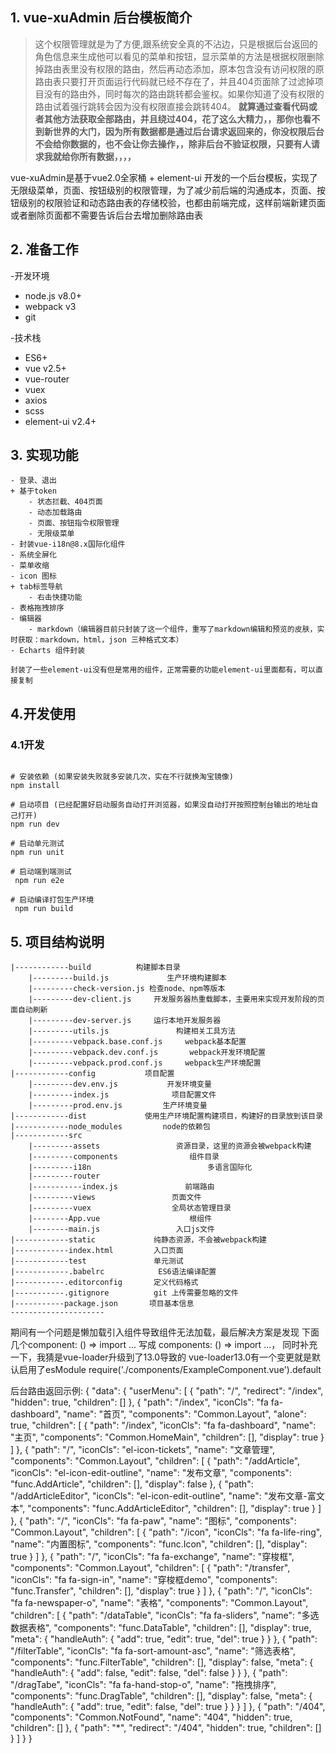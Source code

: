 ## 1. vue-xuAdmin 后台模板简介
> 这个权限管理就是为了方便,跟系统安全真的不沾边，只是根据后台返回的角色信息来生成他可以看见的菜单和按钮，显示菜单的方法是根据权限删除掉路由表里没有权限的路由，然后再动态添加，原本包含没有访问权限的原路由表只要打开页面运行代码就已经不存在了，并且404页面除了过滤掉项目没有的路由外，同时每次的路由跳转都会鉴权。如果你知道了没有权限的路由试着强行跳转会因为没有权限直接会跳转404。
**就算通过查看代码或者其他方法获取全部路由，并且绕过404，花了这么大精力，，那你也看不到新世界的大门，因为所有数据都是通过后台请求返回来的，你没权限后台不会给你数据的，也不会让你去操作，，除非后台不验证权限，只要有人请求我就给你所有数据，，，，**

vue-xuAdmin是基于vue2.0全家桶 + element-ui 开发的一个后台模板，实现了无限级菜单，页面、按钮级别的权限管理，为了减少前后端的沟通成本，页面、按钮级别的权限验证和动态路由表的存储校验，也都由前端完成，这样前端新建页面或者删除页面都不需要告诉后台去增加删除路由表

## 2. 准备工作
-开发环境
- node.js v8.0+
- webpack v3
- git

-技术栈
- ES6+
- vue v2.5+
- vue-router
- vuex
- axios
- scss
- element-ui v2.4+

## 3. 实现功能
```
- 登录、退出
+ 基于token
	- 状态拦截、404页面
	- 动态加载路由
	- 页面、按钮指令权限管理
	- 无限级菜单
- 封装vue-i18n@8.x国际化组件
- 系统全屏化
- 菜单收缩
- icon 图标
+ tab标签导航
	- 右击快捷功能
- 表格拖拽排序
- 编辑器
	- markdown（编辑器目前只封装了这一个组件，重写了markdown编辑和预览的皮肤，实时获取：markdown，html，json 三种格式文本）
- Echarts 组件封装

封装了一些element-ui没有但是常用的组件，正常需要的功能element-ui里面都有，可以直接复制

```
## 4.开发使用
### 4.1开发
```

# 安装依赖 (如果安装失败就多安装几次，实在不行就换淘宝镜像)
npm install

# 启动项目 (已经配置好启动服务自动打开浏览器，如果没自动打开按照控制台输出的地址自己打开)
npm run dev

# 启动单元测试
npm run unit

# 启动端到端测试
 npm run e2e

# 启动编译打包生产环境
 npm run build
```

## 5. 项目结构说明
```
|------------build          构建脚本目录
    |---------build.js             生产环境构建脚本
    |---------check-version.js 检查node、npm等版本
    |---------dev-client.js     开发服务器热重载脚本，主要用来实现开发阶段的页面自动刷新
    |---------dev-server.js     运行本地开发服务器
    |---------utils.js               构建相关工具方法
    |---------vebpack.base.conf.js     webpack基本配置
    |---------vebpack.dev.conf.js       webpack开发环境配置
    |---------vebpack.prod.conf.js     webpack生产环境配置   
|------------config           项目配置
    |---------dev.env.js           开发环境变量
    |---------index.js              项目配置文件
    |---------prod.env.js         生产环境变量
|------------dist             使用生产环境配置构建项目，构建好的目录放到该目录
|------------node_modules         node的依赖包
|------------src
    |---------assets                 资源目录，这里的资源会被webpack构建
    |---------components        		组件目录
    |---------i18n					        多语言国际化
    |---------router
    |-----------index.js               前端路由
    |---------views					页面文件
    |---------vuex					全局状态管理目录
    |--------App.vue                	根组件
    |--------main.js                 入口js文件
|------------static             纯静态资源，不会被webpack构建
|------------index.html         入口页面
|------------test        		单元测试
|------------.babelrc            ES6语法编译配置
|-----------.editorconfig      	定义代码格式
|-----------.gitignore         	git 上传需要忽略的文件
|-----------package.json       项目基本信息
---------------------
```


期间有一个问题是懒加载引入组件导致组件无法加载，最后解决方案是发现 下面几个component: () => import ... 写成 components: () => import ...，
同时补充一下，我猜是vue-loader升级到了13.0导致的
vue-loader13.0有一个变更就是默认启用了esModule
require('./components/ExampleComponent.vue').default


后台路由返回示例:
{
  "data": {
    "userMenu": [
      {
        "path": "/",
        "redirect": "/index",
        "hidden": true,
        "children": []
      },
      {
        "path": "/index",
        "iconCls": "fa fa-dashboard",
        "name": "首页",
        "components": "Common.Layout",
        "alone": true,
        "children": [
          {
            "path": "/index",
            "iconCls": "fa fa-dashboard",
            "name": "主页",
            "components": "Common.HomeMain",
            "children": [],
            "display": true
          }
        ]
      },
      {
        "path": "/",
        "iconCls": "el-icon-tickets",
        "name": "文章管理",
        "components": "Common.Layout",
        "children": [
          {
            "path": "/addArticle",
            "iconCls": "el-icon-edit-outline",
            "name": "发布文章",
            "components": "func.AddArticle",
            "children": [],
            "display": false
          },
          {
            "path": "/addArticleEditor",
            "iconCls": "el-icon-edit-outline",
            "name": "发布文章-富文本",
            "components": "func.AddArticleEditor",
            "children": [],
            "display": true
          }
        ]
      },
      {
        "path": "/",
        "iconCls": "fa fa-paw",
        "name": "图标",
        "components": "Common.Layout",
        "children": [
          {
            "path": "/icon",
            "iconCls": "fa fa-life-ring",
            "name": "内置图标",
            "components": "func.Icon",
            "children": [],
            "display": true
          }
        ]
      },
      {
        "path": "/",
        "iconCls": "fa fa-exchange",
        "name": "穿梭框",
        "components": "Common.Layout",
        "children": [
          {
            "path": "/transfer",
            "iconCls": "fa fa-sign-in",
            "name": "穿梭框demo",
            "components": "func.Transfer",
            "children": [],
            "display": true
          }
        ]
      },
      {
        "path": "/",
        "iconCls": "fa fa-newspaper-o",
        "name": "表格",
        "components": "Common.Layout",
        "children": [
          {
            "path": "/dataTable",
            "iconCls": "fa fa-sliders",
            "name": "多选数据表格",
            "components": "func.DataTable",
            "children": [],
            "display": true,
            "meta": {
              "handleAuth": {
                "add": true,
                "edit": true,
                "del": true
              }
            }
          },
          {
            "path": "/filterTable",
            "iconCls": "fa fa-sort-amount-asc",
            "name": "筛选表格",
            "components": "func.FilterTable",
            "children": [],
            "display": false,
            "meta": {
              "handleAuth": {
                "add": false,
                "edit": false,
                "del": false
              }
            }
          },
          {
            "path": "/dragTabe",
            "iconCls": "fa fa-hand-stop-o",
            "name": "拖拽排序",
            "components": "func.DragTable",
            "children": [],
            "display": false,
            "meta": {
              "handleAuth": {
                "add": true,
                "edit": false,
                "del": true
              }
            }
          }
        ]
      },
      {
        "path": "/404",
        "components": "Common.NotFound",
        "name": "404",
        "hidden": true,
        "children": []
      },
      {
        "path": "*",
        "redirect": "/404",
        "hidden": true,
        "children": []
      }
    ]
  }
}